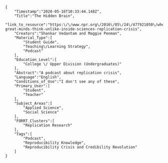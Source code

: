 
    {
        "Timestamp":"2020-05-16T10:33:44.148Z",
        "Title":"The Hidden Brain",
        "link_to_resource":"https:\/\/www.npr.org\/2016\/05\/24\/477921050\/when-great-minds-think-unlike-inside-sciences-replication-crisis",
        "Creators":"Shankar Vedantam and Maggie Penman",
        "Material_Type":[
            "Student Guide",
            "Teaching\/Learning Strategy",
            "Podcast"
        ],
        "Education_Level":[
            "College \/ Upper Division (Undergraduates)"
        ],
        "Abstract":"A podcast about replication crisis",
        "Language":"English",
        "Conditions_of_Use":"I don't see any of these",
        "Primary_User":[
            "Student",
            "Teacher"
        ],
        "Subject_Areas":[
            "Applied Science",
            "Social Science"
        ],
        "FORRT_Clusters":[
            "Replication Research"
        ],
        "Tags":[
            "Podcast",
            "Reproducibility Knowledge",
            "Reproducibility Crisis and Credibility Revolution"
        ]
    }
